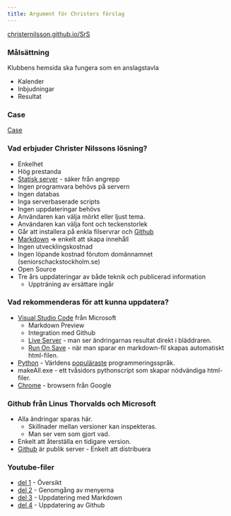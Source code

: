 ```yaml
---
title: Argument för Christers förslag
---
```


[christernilsson.github.io/SrS](https://christernilsson.github.io/SrS)

<div style="text-align:left">

### Målsättning

Klubbens hemsida ska fungera som en anslagstavla
* Kalender
* Inbjudningar
* Resultat

### Case

[Case](Case)

### Vad erbjuder Christer Nilssons lösning?

* Enkelhet
* Hög prestanda
* [Statisk server](https://en.wikipedia.org/wiki/Static_web_page) - säker från angrepp
* Ingen programvara behövs på servern
* Ingen databas
* Inga serverbaserade scripts
* Ingen uppdateringar behövs
* Användaren kan välja mörkt eller ljust tema.
* Användaren kan välja font och teckenstorlek
* Går att installera på enkla filservrar och [Github](https://pages.github.com/)
* [Markdown](https://markdown-it.github.io/) => enkelt att skapa innehåll
* Ingen utvecklingskostnad
* Ingen löpande kostnad förutom domännamnet (seniorschackstockholm.se)
* Open Source
* Tre års uppdateringar av både teknik och publicerad information
	* Uppträning av ersättare ingår

### Vad rekommenderas för att kunna uppdatera?

* [Visual Studio Code](https://code.visualstudio.com/) från Microsoft
	* Markdown Preview
	* Integration med Github
	* [Live Server](https://marketplace.visualstudio.com/items?itemName=ritwickdey.LiveServer) - man ser ändringarnas resultat direkt i bläddraren.
	* [Run On Save](https://marketplace.visualstudio.com/items?itemName=emeraldwalk.RunOnSave) - när man sparar en markdown-fil skapas automatiskt html-filen.
* [Python](https://www.python.org/) - Världens [populäraste](https://www.tiobe.com/tiobe-index/) programmeringsspråk.
* makeAll.exe - ett tvåsidors pythonscript som skapar nödvändiga html-filer.
* [Chrome](https://www.google.com/intl/sv/chrome) - browsern från Google

### Github från Linus Thorvalds och Microsoft

* Alla ändringar sparas här.
	* Skillnader mellan versioner kan inspekteras.
	* Man ser vem som gjort vad.
* Enkelt att återställa en tidigare version.
* [Github](https://sv.wikipedia.org/wiki/Github) är publik server - Enkelt att distribuera

### Youtube-filer

* [del 1](https://www.youtube.com/watch?v=VsOR_FKz8S0) - Översikt
* [del 2](https://www.youtube.com/watch?v=1Y9HrID3A90) - Genomgång av menyerna
* [del 3](https://www.youtube.com/watch?v=U1aR5xxZkug) - Uppdatering med Markdown
* [del 4](https://www.youtube.com/watch?v=2MuFqcCIDWU) - Uppdatering av Github

</div>